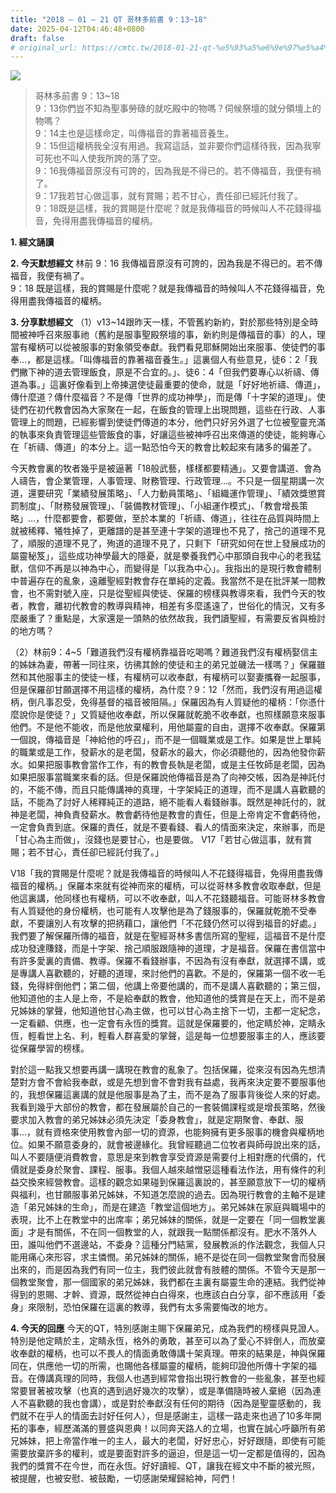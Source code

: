 ```yaml
---
title: "2018 – 01 – 21 QT 哥林多前書 9：13~18"
date: 2025-04-12T04:46:48+0800
draft: false
# original_url: https://cmtc.tw/2018-01-21-qt-%e5%93%a5%e6%9e%97%e5%a4%9a%e5%89%8d%e6%9b%b8-9%ef%bc%9a1318
---
```


![](/images/qt.jpg)
> 哥林多前書 9：13\~18  
> 9：13你們豈不知為聖事勞碌的就吃殿中的物嗎？伺候祭壇的就分領壇上的物嗎？  
> 9：14主也是這樣命定，叫傳福音的靠著福音養生。  
> 9：15但這權柄我全沒有用過。我寫這話，並非要你們這樣待我，因為我寧可死也不叫人使我所誇的落了空。  
> 9：16我傳福音原沒有可誇的，因為我是不得已的。若不傳福音，我便有禍了。  
> 9：17我若甘心做這事，就有賞賜；若不甘心，責任卻已經託付我了。  
> 9：18既是這樣，我的賞賜是什麼呢？就是我傳福音的時候叫人不花錢得福音，免得用盡我傳福音的權柄。

**1. 經文誦讀**

**2.  今天默想經文**
林前 9：16 我傳福音原沒有可誇的，因為我是不得已的。若不傳福音，我便有禍了。  
9：18 既是這樣，我的賞賜是什麼呢？就是我傳福音的時候叫人不花錢得福音，免得用盡我傳福音的權柄。

**3. 分享默想經文**
（1）v13\~14跟昨天一樣，不管舊約新約，對於那些特別是全時間被神呼召來服事祂（舊約是服事聖殿祭壇的事，新約則是傳福音的事）的人，理當有權柄可以從被服事的對象領受奉獻。我們看見耶穌開始出來服事、使徒們的事奉…，都是這樣。「叫傳福音的靠著福音養生。」這裏個人有些意見，徒6：2「我們撇下神的道去管理飯食，原是不合宜的。」、徒6：4「但我們要專心以祈禱、傳道為事。」這裏好像看到上帝揀選使徒最重要的使命，就是「好好地祈禱、傳道」，傳什麼道？傳什麼福音？不是傳「世界的成功神學」，而是傳「十字架的道理」。使徒們在初代教會因為大家聚在一起，在飯食的管理上出現問題，這些在行政、人事管理上的問題，已經影響到使徒們傳道的本分，他們只好另外選了七位被聖靈充滿的執事來負責管理這些管飯食的事，好讓這些被神呼召出來傳道的使徒，能夠專心在「祈禱、傳道」的本分上。這一點恐怕今天的教會比較起來有諸多的偏差了。

今天教會裏的牧者幾乎是被逼著「18般武藝，樣樣都要精通」。又要會講道、會為人禱告，會企業管理，人事管理、財務管理、行政管理…。不只是一個星期講一次道，還要研究「業績發展策略」、「人力動員策略」、「組織運作管理」、「績效獎懲賞罰制度」、「財務發展管理」、「裝備教材管理」、「小組運作模式」、「教會增長策略」…，什麼都要會，都要做，至於本業的「祈禱、傳道」，往往在品質與時間上就被稀釋、犧牲掉了，更離譜的是甚至連十字架的道理也不見了，捨己的道理不見了，順服的道理不見了，殉道的道理不見了，只剩下「研究如何在世上發展成功的屬靈秘笈」，這些成功神學最大的隱憂，就是豢養我們心中那頭自我中心的老我猛獸，信仰不再是以神為中心，而變得是「以我為中心」。我指出的是現行教會體制中普遍存在的亂象，遠離聖經對教會存在單純的定義。我當然不是在批評某一間教會，也不需對號入座，只是從聖經與使徒、保羅的榜樣與教導來看，我們今天的牧者，教會，離初代教會的教導與精神，相差有多麼遙遠了，世俗化的情況，又有多麼嚴重了？重點是，大家還是一頭熱的依然故我，我們讀聖經，有需要反省與檢討的地方嗎？

（2）林前9：4\~5「難道我們沒有權柄靠福音吃喝嗎？難道我們沒有權柄娶信主的姊妹為妻，帶著一同往來，彷彿其餘的使徒和主的弟兄並磯法一樣嗎？」保羅雖然和其他服事主的使徒一樣，有權柄可以收奉獻，有權柄可以娶妻攜眷一起服事，但是保羅卻甘願選擇不用這樣的權柄，為什麼？9：12「然而，我們沒有用過這權柄，倒凡事忍受，免得基督的福音被阻隔。」保羅因為有人質疑他的權柄：「你憑什麼說你是使徒？」又質疑他收奉獻，所以保羅就乾脆不收奉獻，也照樣願意來服事他們。不是他不能收，而是他放棄權利，用他屬靈的自由，選擇不收奉獻。保羅第一個說，傳福音是「神給他的呼召」，而不是一個職業或是工作。如果是世上單純的職業或是工作，發薪水的是老闆，發薪水的最大，你必須聽他的，因為他發你薪水。如果把服事教會當作工作，有的教會長執是老闆，或是主任牧師是老闆，因為如果把服事當職業來看的話。但是保羅說他傳福音是為了向神交帳，因為是神託付的，不能不傳，而且只能傳講神的真理，十字架純正的道理，而不是講人喜歡聽的話，不能為了討好人稀釋純正的道路，絕不能看人看錢辦事。既然是神託付的，就神是老闆，神負責發薪水。教會虧待他是教會的責任，但是上帝肯定不會虧待他，一定會負責到底。保羅的責任，就是不要看錢、看人的情面來決定，來辦事，而是「甘心為主而做」，沒錢也是要甘心，也是要做。 V17「若甘心做這事，就有賞賜；若不甘心，責任卻已經託付我了。」

V18「我的賞賜是什麼呢？就是我傳福音的時候叫人不花錢得福音，免得用盡我傳福音的權柄。」保羅本來就有從神而來的權柄，可以從哥林多教會收取奉獻，但是他這裏講，他同樣也有權柄，可以不收奉獻，叫人不花錢聽福音。可能哥林多教會有人質疑他的身份權柄，也可能有人攻擊他是為了錢服事的，保羅就乾脆不受奉獻，不要讓別人有攻擊的把抦藉口，讓他們「不花錢仍然可以得到福音的好處。」我們要了解保羅所傳的福音，就是在聖經哥林多書信所寫的聖經，這福音不是什麼成功發達賺錢，而是十字架、捨己順服跟隨神的道理，才是福音。保羅在書信當中有許多愛裏的責備、教導。保羅不看錢辦事，不因為有沒有奉獻，就選擇不講，或是專講人喜歡聽的，好聽的道理，來討他們的喜歡。不是的，保羅第一個不收一毛錢，免得絆倒他們；第二個，他講上帝要他講的，而不是講人喜歡聽的；第三個，他知道他的主人是上帝，不是給奉獻的教會，他知道他的獎賞是在天上，而不是弟兄姊妹的掌聲，他知道他甘心為主做，也可以甘心為主捨下一切，主都一定紀念，一定看顧、供應，也一定會有永恆的獎賞。這就是保羅要的，他定睛於神，定睛永恆，輕看世上名、利，輕看人群喜愛的掌聲，這是每一位想要服事主的人，應該要從保羅學習的榜樣。

對於這一點我又想要再講一講現在教會的亂象了。包括保羅，從來沒有因為先想清楚對方會不會給我奉獻，或是先想到會不會對我有益處，我再來決定要不要服事他的，我想保羅這裏講的就是他服事是為了主，而不是為了服事背後從人來的好處。我看到幾乎大部份的教會，都在發展屬於自己的一套裝備課程或是增長策略，然後要求加入教會的弟兄姊妹必須先決定「委身教會」，就是定期聚會、奉獻、服事…，就有資格來使用教會內部一切的資源，也能夠擁有更多服事的機會與權柄地位。如果不願意委身的，就會被邊緣化。我曾經聽過二位牧者與師母說出來的話，叫人不要隨便消費教會，意思是來到教會享受資源是需要付上相對應的代價的，代價就是委身於聚會、課程、服事。我個人越來越憎惡這種看法作法，用有條件的利益交換來經營教會。這樣的觀念如果碰到保羅這裏說的，甚至願意放下一切的權柄與福利，也甘願服事弟兄姊妹，不知道怎麼說的過去。因為現行教會的主軸不是建造「弟兄姊妹的生命」，而是在建造「教堂這個地方」。弟兄姊妹在家庭與職場中的表現，比不上在教堂中的出席率；弟兄姊妹的關係，就是一定要在「同一個教堂裏面」才是有關係，不在同一個教堂的人，就跟我一點關係都沒有。肥水不落外人田，誰叫他們不選邊站，不委身？這種分門結黨，發展教派的作法觀念，我個人只能用痛心來形容，求主憐憫。弟兄姊妹的關係，絕不是從在同一個教堂聚會而發展出來的，而是因為我們有同一位主，我們彼此就會有肢體的關係。不管今天是那一個教堂聚會，那一個國家的弟兄姊妹，我們都在主裏有屬靈生命的連結。我們從神得到的恩賜、才幹、資源，既然從神白白得來，也應該白白分享，卻不應該用「委身」來限制，恐怕保羅在這裏的教導，我們有太多需要悔改的地方。

**4. 今天的回應**
今天的QT，特別感謝主賜下保羅弟兄，成為我們的榜樣與見證人。特別是他定睛於主，定睛永恆，格外的勇敢，甚至可以為了愛心不絆倒人，而放棄收奉獻的權柄，也可以不畏人的情面勇敢傳講十架真理。帶來的結果是，神與保羅同在，供應他一切的所需，也賜他各樣屬靈的權柄，能夠印證他所傳十字架的福音。在傳講真理的同時，我個人也遇到經常會指出現行教會的一些亂象，甚至也經常要冒著被攻擊（也真的遇到過好幾次的攻擊），或是準備隨時被人棄絕（因為連人不喜歡聽的我也會講），或是對於奉獻沒有任何的期待（因為是聖靈感動的，我們就不在乎人的情面去討好任何人），但是感謝主，這樣一路走來也過了10多年開拓的事奉，經歷滿滿的豐盛與恩典！以同奔天路人的立場，也實在誠心呼籲所有弟兄姊妹，把上帝當作唯一的主人，最大的老闆，好好忠心，好好跟隨，即使有可能需要放棄許多的權利，或是要面對許多的逼迫，但是這一切一定都是值得的，因為我們的獎賞不在今世，而在永恆。好好讀經、QT，讓我在經文中不斷的被光照，被提醒，也被安慰、被鼓勵，一切感謝榮耀歸給神，阿們！
